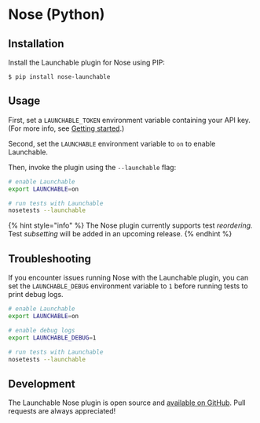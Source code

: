 # Nose \(Python\)

## Installation

Install the Launchable plugin for Nose using PIP:

```text
$ pip install nose-launchable
```

## Usage

First, set a `LAUNCHABLE_TOKEN` environment variable containing your API key. \(For more info, see [Getting started](../getting-started.md).\)

Second, set the `LAUNCHABLE` environment variable to `on` to enable Launchable.

Then, invoke the plugin using the `--launchable` flag:

```bash
# enable Launchable
export LAUNCHABLE=on

# run tests with Launchable
nosetests --launchable
```

{% hint style="info" %}
The Nose plugin currently supports test _reordering._ Test _subsetting_ will be added in an upcoming release.
{% endhint %}

## Troubleshooting

If you encounter issues running Nose with the Launchable plugin, you can set the `LAUNCHABLE_DEBUG` environment variable to `1` before running tests to print debug logs.

```bash
# enable Launchable
export LAUNCHABLE=on

# enable debug logs
export LAUNCHABLE_DEBUG=1

# run tests with Launchable
nosetests --launchable
```

## Development

The Launchable Nose plugin is open source and [available on GitHub](https://github.com/launchableinc/nose-launchable). Pull requests are always appreciated!

